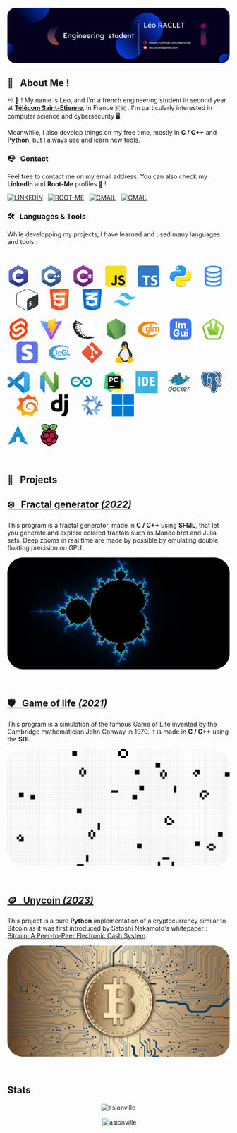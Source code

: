 ![banner](./assets/banner-rounded.png) <br>

## 🤔 &nbsp; About Me !

Hi 👋 ! My name is Leo, and I'm a french engineering student in second year at [**Télécom
Saint-Etienne**](https://www.telecom-st-etienne.fr/), in France 🇫🇷 . I'm particularly interested
in computer science and cybersecurity 🖥️.

Meanwhile, I also develop things on my free time, mostly in **C / C++** and **Python**, but I always
use and learn new tools. <br>

### 📭 &nbsp; Contact

Feel free to contact me on my email address. You can also check my **LinkedIn** and **Root-Me**
profiles 👤 !

[![LINKEDIN](https://img.shields.io/badge/-LINKEDIN-0077B5?style=for-the-badge&logo=linkedin&logoColor=white)](https://www.linkedin.com/in/leoraclet/)
&nbsp;
[![ROOT-ME](https://img.shields.io/badge/ROOTME-F0F0F0?style=for-the-badge&logo=rootme&logoColor=black)](https://www.root-me.org/NLutr0nys)
&nbsp;
[![GMAIL](https://img.shields.io/badge/-GMAIL-D14836?style=for-the-badge&logo=gmail&logoColor=white)](mailto:leo.raclet@gmail.com)
&nbsp;
[![GMAIL](https://img.shields.io/badge/-DISCORD-5865F2?style=for-the-badge&logo=discord&logoColor=white)](https://discordapp.com/users/454950749767200768)
&nbsp; <br>

### 🛠️ &nbsp; Languages & Tools

While developping my projects, I have learned and used many languages and tools :

<br>

<img src="./assets/skills/C.svg" title="C" alt="C" width="50" height="50" /> &nbsp;&nbsp;&nbsp;&nbsp;
<img src="./assets/skills/Cpp.svg" title="C++" alt="C++" width="50" height="50" /> &nbsp;&nbsp;&nbsp;&nbsp;
<img src="./assets/skills/C_sharp.svg" title="C#" alt="C#" width="50" height="50" /> &nbsp;&nbsp;&nbsp;&nbsp;
<img src="./assets/skills/JavaScript.svg" title="JavaScript" alt="JavaScript" width="50" height="50" /> &nbsp;&nbsp;&nbsp;&nbsp;
<img src="./assets/skills/TypeScript.svg" title="TypeScript" alt="TypeScript" width="50" height="50" /> &nbsp;&nbsp;&nbsp;&nbsp;
<img src="./assets/skills/Python.svg" title="Python" alt="Python" width="50" height="50" /> &nbsp;&nbsp;&nbsp;&nbsp;
<img src="./assets/skills/Sql.svg" title="SQL" alt="SQL" width="50" height="50" /> &nbsp;&nbsp;&nbsp;&nbsp;
<img src="./assets/skills/bash.svg" title="Bash" alt="Bash" width="50" height="50" /> &nbsp;&nbsp;&nbsp;&nbsp;
<img src="./assets/skills/Html.svg" title="HTML" alt="HTML" width="50" height="50" /> &nbsp;&nbsp;&nbsp;&nbsp;
<img src="./assets/skills/Css.svg" title="CSS" alt="CSS" width="50" height="50" /> &nbsp;&nbsp;&nbsp;&nbsp;
<img src="./assets/skills/Tailwind.svg" title="Tailwind CSS" alt="Tailwind CSS" width="50" height="50" />

<img src="./assets/skills/Svelte.svg" title="Svelte" alt="Svelte" width="50" height="50" /> &nbsp;&nbsp;&nbsp;&nbsp;
<img src="./assets/skills/Vite.svg" title="Vite" alt="Vite" width="50" height="50" /> &nbsp;&nbsp;&nbsp;&nbsp;
<img src="./assets/skills/Flask.svg" title="Flask" alt="Flask" width="50" height="50" /> &nbsp;&nbsp;&nbsp;&nbsp;
<img src="./assets/skills/NodeJS.svg" title="Node.js" alt="Node.js" width="50" height="50" /> &nbsp;&nbsp;&nbsp;&nbsp;
<img src="./assets/skills/Glm.svg" title="GLM" alt="GLM" width="50" height="50" /> &nbsp;&nbsp;&nbsp;&nbsp;
<img src="./assets/skills/ImGui.svg" title="ImGui" alt="ImGui" width="50" height="50" /> &nbsp;&nbsp;&nbsp;&nbsp;
<img src="./assets/skills/Sfml.svg" title="SFML" alt="SFML" width="50" height="50" /> &nbsp;&nbsp;&nbsp;&nbsp;
<img src="./assets/skills/Stripe.svg" title="Stripe" alt="Stripe" width="50" height="50" /> &nbsp;&nbsp;&nbsp;&nbsp;
<img src="./assets/skills/OpenGL.svg" title="OpenGL" alt="OpenGL" width="50" height="50" /> &nbsp;&nbsp;&nbsp;&nbsp;
<img src="./assets/skills/Git.svg" title="Git" alt="Git" width="50" height="50" /> &nbsp;&nbsp;&nbsp;&nbsp;
<img src="./assets/skills/Unix.svg" title="Unix" alt="Unix" width="50" height="50" />

<img src="./assets/skills/vscode.svg" title="VS Code" alt="VS Code" width="50" height="50" />&nbsp;&nbsp;&nbsp;&nbsp;
<img src="./assets/skills/neovim.svg" title="Neovim" alt="Neovim" width="50" height="50" /> &nbsp;&nbsp;&nbsp;&nbsp;
<img src="./assets/skills/arduino.svg" title="Arduino IDE" alt="Arduino IDE" width="50" height="50" /> &nbsp;&nbsp;&nbsp;&nbsp;
<img src="./assets/skills/pycharm.svg" title="Pycharm" alt="Pycharm" width="50" height="50" /> &nbsp;&nbsp;&nbsp;&nbsp;
<img src="./assets/skills/stm32cubeide.svg" title="STM32CubeIDE" alt="STM32CubeIDE" width="50" height="50" /> &nbsp;&nbsp;&nbsp;&nbsp;
<img src="./assets/skills/docker.svg" title="Docker" alt="Docker" width="50" height="50" /> &nbsp;&nbsp;&nbsp;&nbsp;
<img src="./assets/skills/postgresql.svg" title="PostgreSQL" alt="PostgreSQL" width="50" height="50" /> &nbsp;&nbsp;&nbsp;&nbsp;
<img src="./assets/skills/grafana.svg" title="Grafana" alt="Grafana" width="50" height="50" /> &nbsp;&nbsp;&nbsp;&nbsp;
<img src="./assets/skills/django.svg" title="Django" alt="Django" width="50" height="50" /> &nbsp;&nbsp;&nbsp;&nbsp;
<img src="./assets/skills/nixos.svg" title="Nixos 24.05" alt="Nixos 24.05" width="50" height="50" />&nbsp;&nbsp;&nbsp;&nbsp;
<img src="./assets/skills/windows11.svg" title="Windows 11" alt="Windows 11" width="50" height="50" />

<img src="./assets/skills/archlinux.svg" title="Arch Linux" alt="Arch Linux" width="50" height="50"/>&nbsp;&nbsp;&nbsp;&nbsp;
<img src="./assets/skills/raspberrypi.svg" title="Raspberry Pi OS" alt="Raspberry Pi OS" width="50" height="50" /> &nbsp;&nbsp;&nbsp;&nbsp;

<br>

## 📂 &nbsp; Projects

## [❄️ &nbsp; Fractal generator *(2022)*](https://github.com/leoraclet/fractals)

This program is a fractal generator, made in **C / C++** using **SFML**, that let you generate and
explore colored fractals such as Mandelbrot and Julia sets. Deep zooms in real time are made by
possible by emulating double floating precision on GPU. <br>
<p align="center">
	<a href="https://github.com/leoraclet/fractals"><img src="./assets/projects/mandelbrot_colored.png" width="600"></a>
</p>
<br>

## [🛡️ &nbsp; Game of life *(2021)*](https://github.com/leoraclet/game-of-life)

This program is a simulation of the famous Game of Life invented by the Cambridge mathematician John
Conway in 1970. It is made in **C / C++** using the **SDL**. <br>
<p align="center">
	<a href="https://github.com/leoraclet/game-of-life"><img src="./assets/projects/stage_gol.png" width="600"></a>
</p>
<br>

## [🪙 &nbsp; Unycoin *(2023)*](https://github.com/leoraclet/unycoin)

This project is a pure **Python** implementation of a cryptocurrency similar to Bitcoin as it was
first introduced by Satoshi Nakamoto's whitepaper : [Bitcoin: A Peer-to-Peer Electronic Cash
System](https://bitcoin.org/bitcoin.pdf). <br>
<p align="center">
	<a href="https://github.com/leoraclet/unycoin"><img src="./assets/projects/bitcoin.png" width="600"></a>
</p>
<br>

## Stats

<p align="center"><img align="center" src="https://github-readme-stats.vercel.app/api/top-langs?username=leoraclet&show_icons=true&locale=en&layout=compact" alt="asionville" /></p>

<p align="center">&nbsp;<img align="center" src="https://github-readme-stats.vercel.app/api?username=leoraclet&locale=en" alt="asionville" /></p>